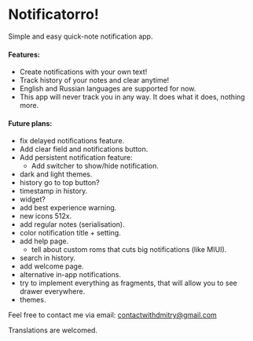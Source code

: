 # Notificatorro!
Simple and easy quick-note notification app.

#### Features:
- Create notifications with your own text!
- Track history of your notes and clear anytime!
- English and Russian languages are supported for now.
- This app will never track you in any way. It does what it does, nothing more.

#### Future plans:
- fix delayed notifications feature.
- Add clear field and notifications button.
- Add persistent notification feature:
	- Add switcher to show/hide notification.
- dark and light themes.
- history go to top button?
- timestamp in history.
- widget?
- add best experience warning.
- new icons 512x.
- add regular notes (serialisation).
- color notification title + setting.
- add help page.
	- tell about custom roms that cuts big notifications (like MIUI).
- search in history.
- add welcome page.
- alternative in-app notifications.
- try to implement everything as fragments, that will allow you to see drawer everywhere.
- themes.


Feel free to contact me via email: contactwithdmitry@gmail.com

Translations are welcomed.
